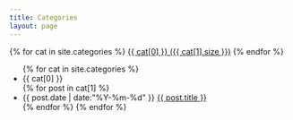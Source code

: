 ```yaml
---
title: Categories
layout: page
---
```


<div id='tag_cloud'>
{% for cat in site.categories %}
<a href="#{{ cat[0] }}" title="{{ cat[0] }}" rel="{{ cat[1].size }}">{{ cat[0] }} ({{ cat[1].size }})</a>
{% endfor %}
</div>

<ul class="listing">
{% for cat in site.categories %}
<li class="listing-seperator" id="{{ cat[0] }}">{{ cat[0] }}</li>
{% for post in cat[1] %}
<li class="listing-item">
<time datetime="{{ post.date | date:"%Y-%m-%d" }}">{{ post.date | date:"%Y-%m-%d" }}</time>
<a href="{{ site.url }}{{ post.url }}" title="{{ post.title }}">{{ post.title }}</a>
</li>
{% endfor %}
{% endfor %}
</ul>

<script src="/media/js/jquery.tagcloud.js" type="text/javascript" charset="utf-8"></script> 
<script language="javascript">
$.fn.tagcloud.defaults = {
size: {start: 1, end: 1, unit: 'em'},
color: {start: '#f8e0e6', end: '#ff3333'}
};

$(function () {
$('#tag_cloud a').tagcloud();
});
</script>
